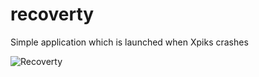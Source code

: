 # recoverty

Simple application which is launched when Xpiks crashes

![Recoverty](https://raw.githubusercontent.com/ribtoks/xpiks/master/assets/recoverty-main-window.png)
